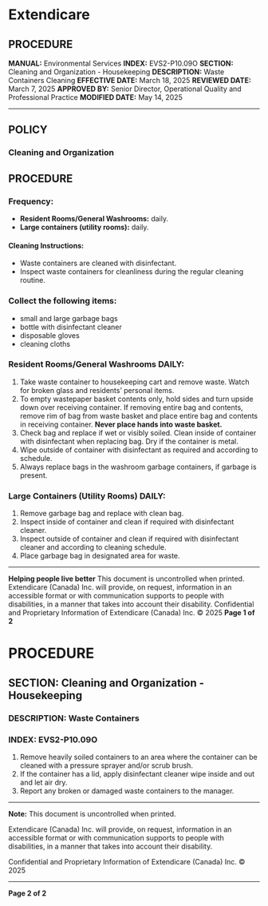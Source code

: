 # Extendicare

## PROCEDURE

**MANUAL:** Environmental Services
**INDEX:** EVS2-P10.09O
**SECTION:** Cleaning and Organization - Housekeeping
**DESCRIPTION:** Waste Containers Cleaning
**EFFECTIVE DATE:** March 18, 2025
**REVIEWED DATE:** March 7, 2025
**APPROVED BY:** Senior Director, Operational Quality and Professional Practice
**MODIFIED DATE:** May 14, 2025

----

## POLICY

### Cleaning and Organization

## PROCEDURE

### Frequency:
- **Resident Rooms/General Washrooms:** daily.
- **Large containers (utility rooms):** daily.

#### Cleaning Instructions:
- Waste containers are cleaned with disinfectant.
- Inspect waste containers for cleanliness during the regular cleaning routine.

### Collect the following items:
- small and large garbage bags
- bottle with disinfectant cleaner
- disposable gloves
- cleaning cloths

### Resident Rooms/General Washrooms DAILY:
1. Take waste container to housekeeping cart and remove waste. Watch for broken glass and residents’ personal items.
2. To empty wastepaper basket contents only, hold sides and turn upside down over receiving container. If removing entire bag and contents, remove rim of bag from waste basket and place entire bag and contents in receiving container. **Never place hands into waste basket.**
3. Check bag and replace if wet or visibly soiled. Clean inside of container with disinfectant when replacing bag. Dry if the container is metal.
4. Wipe outside of container with disinfectant as required and according to schedule.
5. Always replace bags in the washroom garbage containers, if garbage is present.

### Large Containers (Utility Rooms) DAILY:
1. Remove garbage bag and replace with clean bag.
2. Inspect inside of container and clean if required with disinfectant cleaner.
3. Inspect outside of container and clean if required with disinfectant cleaner and according to cleaning schedule.
4. Place garbage bag in designated area for waste.

----

**Helping people live better**
This document is uncontrolled when printed.
Extendicare (Canada) Inc. will provide, on request, information in an accessible format or with communication supports to people with disabilities, in a manner that takes into account their disability. Confidential and Proprietary Information of Extendicare (Canada) Inc. © 2025
**Page 1 of 2**

# PROCEDURE

## SECTION: Cleaning and Organization - Housekeeping
### DESCRIPTION: Waste Containers
### INDEX: EVS2-P10.09O

1. Remove heavily soiled containers to an area where the container can be cleaned with a pressure sprayer and/or scrub brush.
2. If the container has a lid, apply disinfectant cleaner wipe inside and out and let air dry.
3. Report any broken or damaged waste containers to the manager.

----

**Note:** This document is uncontrolled when printed.

Extendicare (Canada) Inc. will provide, on request, information in an accessible format or with communication supports to people with disabilities, in a manner that takes into account their disability.

Confidential and Proprietary Information of Extendicare (Canada) Inc. © 2025

----

**Page 2 of 2**
